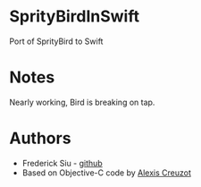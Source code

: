 SprityBirdInSwift
=================

Port of SprityBird to Swift

Notes
=====
Nearly working, Bird is breaking on tap.

Authors
=======
- Frederick Siu - [github](https://github.com/fsiu)
- Based on Objective-C code by [Alexis Creuzot](https://github.com/kirualex/SprityBird)
